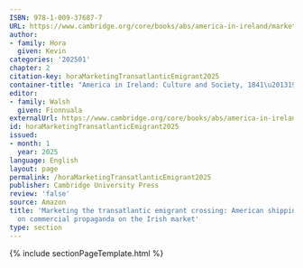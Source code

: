 ```yaml
---
ISBN: 978-1-009-37687-7
URL: https://www.cambridge.org/core/books/abs/america-in-ireland/marketing-the-transatlantic-emigrant-crossing/8BBED550C0063150B18C0BC099EED9A0
author:
- family: Hora
  given: Kevin
categories: '202501'
chapter: 2
citation-key: horaMarketingTransatlanticEmigrant2025
container-title: "America in Ireland: Culture and Society, 1841\u20131925"
editor:
- family: Walsh
  given: Fionnuala
externalUrl: https://www.cambridge.org/core/books/abs/america-in-ireland/marketing-the-transatlantic-emigrant-crossing/8BBED550C0063150B18C0BC099EED9A0
id: horaMarketingTransatlanticEmigrant2025
issued:
- month: 1
  year: 2025
language: English
layout: page
permalink: /horaMarketingTransatlanticEmigrant2025
publisher: Cambridge University Press
review: 'false'
source: Amazon
title: 'Marketing the transatlantic emigrant crossing: American shipping firms'' influence
  on commercial propaganda on the Irish market'
type: section
---
```

{% include sectionPageTemplate.html %}